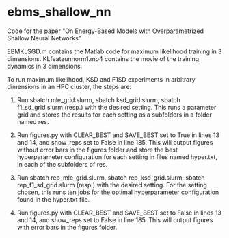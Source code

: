 # ebms_shallow_nn
Code for the paper "On Energy-Based Models with Overparametrized Shallow Neural Networks"

EBMKLSGD.m contains the Matlab code for maximum likelihood training in 3 dimensions. KLfeatzunnorm1.mp4 contains the movie of the training dynamics in 3 dimensions.

To run maximum likelihood, KSD and F1SD experiments in arbitrary dimensions in an HPC cluster, the steps are:

1) Run sbatch mle_grid.slurm, sbatch ksd_grid.slurm, sbatch f1_sd_grid.slurm (resp.) with the desired setting. This runs a parameter grid and stores the results for each setting as a subfolders in a folder named res. 

2) Run figures.py with CLEAR_BEST and SAVE_BEST set to True in lines 13 and 14, and show_reps set to False in line 185. This will output figures without error bars in the figures folder and store the best hyperparameter configuration for each setting in files named hyper.txt, in each of the subfolders of res.

3) Run sbatch rep_mle_grid.slurm, sbatch rep_ksd_grid.slurm, sbatch rep_f1_sd_grid.slurm (resp.) with the desired setting. For the setting chosen, this runs ten jobs for the optimal hyperparameter configuration found in the hyper.txt file. 

2) Run figures.py with CLEAR_BEST and SAVE_BEST set to False in lines 13 and 14, and show_reps set to False in line 185. This will output figures with error bars in the figures folder.